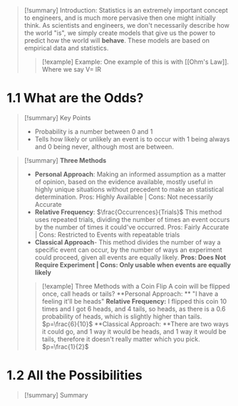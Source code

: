 

>[!summary] Introduction:
>Statistics is an extremely important concept to engineers, and is much more pervasive then one might initially think. As scientists and engineers, we don't necessarily describe how the world "is", we simply create models that give us the power to predict how the world will **behave**. These models are based on empirical data and statistics.
>
>>[!example] Example:
>>One example of this is with [[Ohm's Law]]. Where we say V= IR

# 1.1 What are the Odds?

>[!summary] Key Points
>- Probability is a number between 0 and 1
>- Tells how likely or unlikely an event is to occur with 1 being always and 0 being never, although most are between.

>[!summary]
>**Three Methods** 
>- **Personal Approach**: Making an informed assumption as a matter of opinion, based on the evidence available, mostly useful in highly unique situations without precedent to make an statistical determination. Pros: Highly Available | Cons: Not necessarily Accurate
>- **Relative Frequency**: $\frac{Occurrences}{Trials}$ This method uses repeated trials, dividing the number of times an event occurs by the number of times it could've occurred. Pros: Fairly Accurate | Cons: Restricted to Events with repeatable trials
>- **Classical Approach**- This method divides the number of way a specific event can occur, by the number of ways an experiment could proceed, given all events are equally likely. **Pros: Does Not Require Experiment | Cons: Only usable when events are equally likely**
>  >[!example] Three Methods with a Coin Flip
>  >A coin will be flipped once, call heads or tails?
>  >**Personal Approach: ** "I have a feeling it'll be heads"
>  >**Relative Frequency:** I flipped this coin 10 times and I got 6 heads, and 4 tails, so heads, as there is a 0.6 probability of heads, which is slightly higher than tails. $p=\frac{6}{10}$
>  >**Classical Approach: **There are two ways it could go, and 1 way it would be heads, and 1 way it would be tails, therefore it doesn't really matter which you pick. $p=\frac{1}{2}$
>  



# 1.2 All the Possibilities

>[!summary] Summary
>
